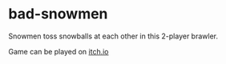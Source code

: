 # bad-snowmen
Snowmen toss snowballs at each other in this 2-player brawler.

Game can be played on [itch.io](https://sl1ngshot.itch.io/bad-snowmen)
